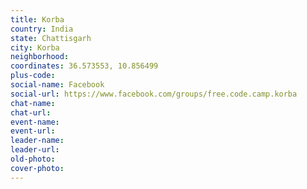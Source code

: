 ```yaml
---
title: Korba
country: India
state: Chattisgarh
city: Korba
neighborhood: 
coordinates: 36.573553, 10.856499
plus-code:
social-name: Facebook
social-url: https://www.facebook.com/groups/free.code.camp.korba
chat-name:
chat-url:
event-name:
event-url:
leader-name:
leader-url:
old-photo: 
cover-photo:
---
```

